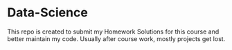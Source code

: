 # Data-Science
This repo is created to submit my Homework Solutions for this course and better maintain my code. Usually after course work, mostly projects get lost.
